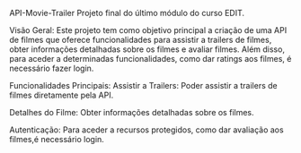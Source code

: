 API-Movie-Trailer
Projeto final do último módulo do curso EDIT.

Visão Geral:
Este projeto tem como objetivo principal a criação de uma API de filmes que oferece funcionalidades para assistir a trailers de filmes, obter informações detalhadas sobre os filmes e avaliar filmes. Além disso, para aceder a determinadas funcionalidades, como dar ratings aos filmes, é necessário fazer login.

Funcionalidades Principais:
Assistir a Trailers: Poder assistir a trailers de filmes diretamente pela API.

Detalhes do Filme: Obter informações detalhadas sobre os filmes.

Autenticação: Para aceder  a recursos protegidos, como dar avaliação aos filmes,é necessário login.


